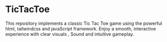 # TicTacToe
This repository implements a classic Tic Tac Toe game using the powerful  html, tailwindcss and javaScript framework. Enjoy a smooth, interactive experience with clear visuals , Sound and intuitive gameplay.

